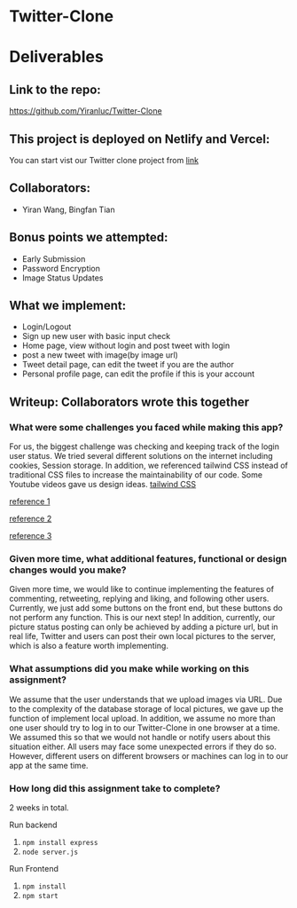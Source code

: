 # Twitter-Clone
# Deliverables
## Link to the repo:

https://github.com/Yiranluc/Twitter-Clone

## This project is deployed on Netlify and Vercel:

You can start vist our Twitter clone project from [link](https://twitter-clone-cm03.onrender.com/)

## Collaborators:
 - Yiran Wang, Bingfan Tian

## Bonus points we attempted:
 - Early Submission
 - Password Encryption
 - Image Status Updates

## What we implement:
 - Login/Logout
 - Sign up new user with basic input check
 - Home page, view without login and post tweet with login
 - post a new tweet with image(by image url)
 - Tweet detail page, can edit the tweet if you are the author
 - Personal profile page, can edit the profile if this is your account

## Writeup: Collaborators wrote this together
### What were some challenges you faced while making this app?
For us, the biggest challenge was checking and keeping track of the login user status. We tried several different solutions on the internet including cookies, Session storage. In addition, we referenced tailwind CSS instead of traditional CSS files to increase the maintainability of our code. Some Youtube videos gave us design ideas.
[tailwind CSS](https://tailwindcss.com/)

[reference 1](https://www.youtube.com/watch?v=P4kuSxpjA48)

[reference 2](https://www.youtube.com/watch?v=g-bY6hf6GCw)

[reference 3](https://www.youtube.com/watch?v=tSwVLJZpXyQ)

### Given more time, what additional features, functional or design changes would you make?

Given more time, we would like to continue implementing the features of commenting, retweeting, replying and liking, and following other users. Currently, we just add some buttons on the front end, but these buttons do not perform any function. This is our next step! In addition, currently, our picture status posting can only be achieved by adding a picture url, but in real life, Twitter and users can post their own local pictures to the server, which is also a feature worth implementing.


### What assumptions did you make while working on this assignment?

We assume that the user understands that we upload images via URL. Due to the complexity of the database storage of local pictures, we gave up the function of implement local upload. In addition, we assume no more than one user should try to log in to our Twitter-Clone in one browser at a time. We assumed this so that we would not handle or notify users about this situation either. All users may face some unexpected errors if they do so. However, different users on different browsers or machines can log in to our app at the same time.

### How long did this assignment take to complete?

2 weeks in total.


Run backend
1. `npm install express`
2. `node server.js`

Run Frontend
1. `npm install`
2. `npm start`
